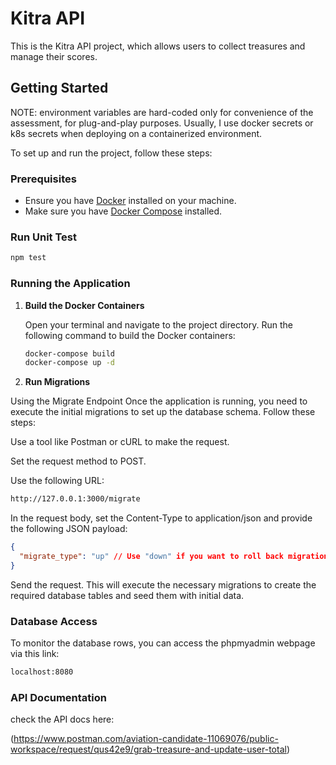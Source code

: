 # Kitra API

This is the Kitra API project, which allows users to collect treasures and manage their scores.

## Getting Started

NOTE: environment variables are hard-coded only for convenience of the assessment, for plug-and-play purposes. Usually, I use docker secrets or k8s secrets when deploying on a containerized environment.

To set up and run the project, follow these steps:

### Prerequisites

- Ensure you have [Docker](https://www.docker.com/) installed on your machine.
- Make sure you have [Docker Compose](https://docs.docker.com/compose/) installed.

### Run Unit Test

```bash
npm test
```

### Running the Application

1. **Build the Docker Containers**

   Open your terminal and navigate to the project directory. Run the following command to build the Docker containers:

   ```bash
   docker-compose build
   docker-compose up -d
   ```

2. **Run Migrations**

Using the Migrate Endpoint
Once the application is running, you need to execute the initial migrations to set up the database schema. Follow these steps:

Use a tool like Postman or cURL to make the request.

Set the request method to POST.

Use the following URL:

```bash
http://127.0.0.1:3000/migrate
```

In the request body, set the Content-Type to application/json and provide the following JSON payload:

```json
{
  "migrate_type": "up" // Use "down" if you want to roll back migrations
}
```

Send the request. This will execute the necessary migrations to create the required database tables and seed them with initial data.

### Database Access

To monitor the database rows, you can access the phpmyadmin webpage via this link:

```bash
localhost:8080
```

### API Documentation

check the API docs here:

(https://www.postman.com/aviation-candidate-11069076/public-workspace/request/qus42e9/grab-treasure-and-update-user-total)
